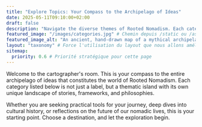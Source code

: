 ```yaml
---
title: "Explore Topics: Your Compass to the Archipelago of Ideas"
date: 2025-05-11T09:10:00+02:00
draft: false
description: "Navigate the diverse themes of Rooted Nomadism. Each category is an island of knowledge in a vast sea of ideas, waiting to be explored on your own journey."
featured_image: "/images/categories.jpg" # Chemin depuis /static ou /assets
featured_image_alt: "An ancient, hand-drawn map of a mythical archipelago, where each island is named after a blog category, symbolizing thematic exploration."
layout: "taxonomy" # Force l'utilisation du layout que nous allons améliorer
sitemap:
  priority: 0.6 # Priorité stratégique pour cette page
---
```


Welcome to the cartographer's room. This is your compass to the entire archipelago of ideas that constitutes the world of Rooted Nomadism. Each category listed below is not just a label, but a thematic island with its own unique landscape of stories, frameworks, and philosophies.

Whether you are seeking practical tools for your journey, deep dives into cultural history, or reflections on the future of our nomadic lives, this is your starting point. Choose a destination, and let the exploration begin.